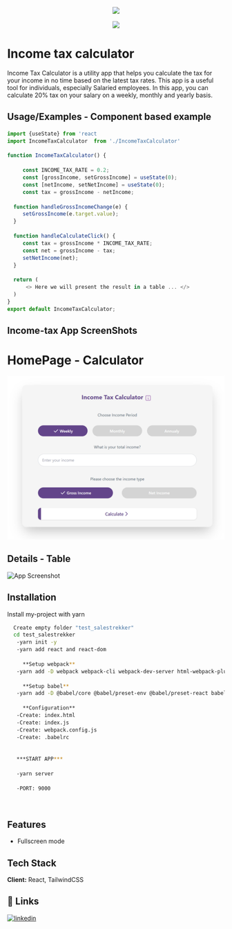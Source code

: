 
<p align="center">
  <a href="https://www.salestrekker.com">
    <img src="https://www.salestrekker.com/images/logo.png" />
  </a>
</p>


<p align="center">
  <a href="https://skillicons.dev">
    <img src="https://skillicons.dev/icons?i=html,css,js,tailwind" />
  </a>
</p>

# Income tax calculator

Income Tax Calculator is a utility app that helps you calculate 
the tax for your income in no time based on the latest
tax rates. This app is a useful tool for individuals,
especially Salaried employees. In this app,
you can calculate 20% tax on your salary on a weekly, monthly and
yearly basis.


## Usage/Examples - Component based example

```javascript
import {useState} from 'react
import IncomeTaxCalculator  from './IncomeTaxCalculator'

function IncomeTaxCalculator() {

     const INCOME_TAX_RATE = 0.2;
     const [grossIncome, setGrossIncome] = useState(0);
     const [netIncome, setNetIncome] = useState(0);
     const tax = grossIncome - netIncome;

  function handleGrossIncomeChange(e) {
     setGrossIncome(e.target.value);
  }

  function handleCalculateClick() {
     const tax = grossIncome * INCOME_TAX_RATE;
     const net = grossIncome - tax;
     setNetIncome(net);
  }

  return (
      <> Here we will present the result in a table ... </>
  )
}
export default IncomeTaxCalculator;
```


## Income-tax App ScreenShots


# HomePage - Calculator

![App Screenshot](https://github.com/ervinkacar1991/tax-calculator_salestrekker/blob/master/ScreenShots/Screenshot%202023-01-13%20200234.png?raw=true)

## Details - Table

![App Screenshot](https://github.com/ervinkacar1991/income-tax_salestrekker/blob/master/ScreenShots/Screenshot%202023-01-12%20154932.png?raw=true)

## Installation

Install my-project with yarn

```bash
  Create empty folder "test_salestrekker"
  cd test_salestrekker
   -yarn init -y 
   -yarn add react and react-dom

     **Setup webpack**
   -yarn add -D webpack webpack-cli webpack-dev-server html-webpack-plugin
     
     **Setup babel**
   -yarn add -D @babel/core @babel/preset-env @babel/preset-react babel-loader

     **Configuration**
   -Create: index.html
   -Create: index.js
   -Create: webpack.config.js
   -Create: .babelrc


   ***START APP***

   -yarn server

   -PORT: 9000




```
    
## Features


- Fullscreen mode



## Tech Stack

**Client:** React, TailwindCSS




## 🔗 Links
[![linkedin](https://img.shields.io/badge/linkedin-0A66C2?style=for-the-badge&logo=linkedin&logoColor=white)](https://www.linkedin.com/in/ervin-kacar-bbb801223/)

